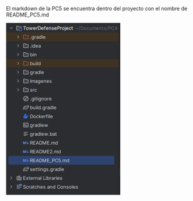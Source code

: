El markdown de la PC5 se encuentra dentro del proyecto con el nombre de README_PC5.md

![alt text](image.png)